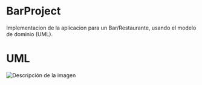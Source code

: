 # BarProject
Implementacion de la aplicacion para un Bar/Restaurante, usando el modelo de dominio (UML).

# UML
<image src="Bar/Resources/uml_bar.png" alt="Descripción de la imagen">
